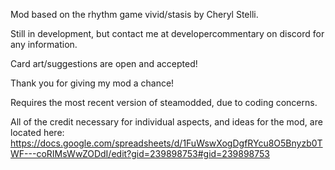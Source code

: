 Mod based on the rhythm game vivid/stasis by Cheryl Stelli.

Still in development, but contact me at developercommentary on discord for any information.

Card art/suggestions are open and accepted!

Thank you for giving my mod a chance!

Requires the most recent version of steamodded, due to coding concerns.

All of the credit necessary for individual aspects, and ideas for the mod, are located here: https://docs.google.com/spreadsheets/d/1FuWswXogDgfRYcu8O5Bnyzb0TWF---coRIMsWwZODdI/edit?gid=239898753#gid=239898753
